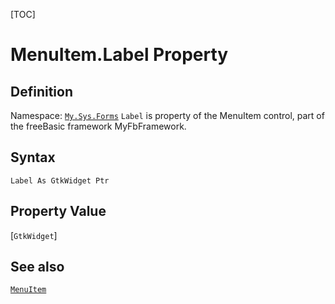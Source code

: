 [TOC]
# MenuItem.Label Property

## Definition
Namespace: [`My.Sys.Forms`](My.Sys.Forms.md)
`Label` is property of the MenuItem control, part of the freeBasic framework MyFbFramework.
## Syntax
```freeBasic
Label As GtkWidget Ptr
```
## Property Value
[`GtkWidget`]
## See also
[`MenuItem`](MenuItem.md)
